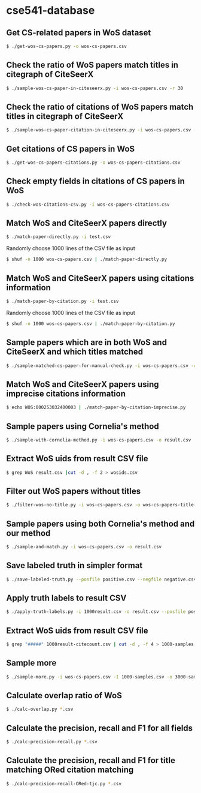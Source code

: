 # cse541-database

## Get CS-related papers in WoS dataset

```sh
$ ./get-wos-cs-papers.py -o wos-cs-papers.csv
```

## Check the ratio of WoS papers match titles in citegraph of CiteSeerX

```sh
$ ./sample-wos-cs-paper-in-citeseerx.py -i wos-cs-papers.csv -r 30
```

## Check the ratio of citations of WoS papers match titles in citegraph of CiteSeerX

```sh
$ ./sample-wos-cs-paper-citation-in-citeseerx.py -i wos-cs-papers.csv -r 30
```

## Get citations of CS papers in WoS

```sh
$ ./get-wos-cs-papers-citations.py -o wos-cs-papers-citations.csv
```

## Check empty fields in citations of CS papers in WoS

```sh
$ ./check-wos-citations-csv.py -i wos-cs-papers-citations.csv
```

## Match WoS and CiteSeerX papers directly

```sh
$ ./match-paper-directly.py -i test.csv
```

Randomly choose 1000 lines of the CSV file as input

```sh
$ shuf -n 1000 wos-cs-papers.csv | ./match-paper-directly.py
```

## Match WoS and CiteSeerX papers using citations information

```sh
$ ./match-paper-by-citation.py -i test.csv
```

Randomly choose 1000 lines of the CSV file as input

```sh
$ shuf -n 1000 wos-cs-papers.csv | ./match-paper-by-citation.py
```

## Sample papers which are in both WoS and CiteSeerX and which titles matched

```sh
$ ./sample-matched-cs-paper-for-manual-check.py -i wos-cs-papers.csv -o result.csv
```

## Match WoS and CiteSeerX papers using imprecise citations information

```sh
$ echo WOS:000253032400003 | ./match-paper-by-citation-imprecise.py
```

## Sample papers using Cornelia's method

```sh
$ ./sample-with-cornelia-method.py -i wos-cs-papers.csv -o result.csv
```

## Extract WoS uids from result CSV file

```sh
$ grep WoS result.csv |cut -d , -f 2 > wosids.csv
```

## Filter out WoS papers without titles

```sh
$ ./filter-wos-no-title.py -i wos-cs-papers.csv -o wos-cs-papers-title-not-null.csv
```

## Sample papers using both Cornelia's method and our method

```sh
$ ./sample-and-match.py -i wos-cs-papers.csv -o result.csv
```

## Save labeled truth in simpler format

```sh
$ ./save-labeled-truth.py --posfile positive.csv --negfile negative.csv *.csv
```

## Apply truth labels to result CSV

```sh
$ ./apply-truth-labels.py -i 1000result.csv -o result.csv --posfile positive.csv --negfile negative.csv
```

## Extract WoS uids from result CSV file

```sh
$ grep "#####" 1000result-citecount.csv | cut -d , -f 4 > 1000-samples.csv
```

## Sample more

```sh
$ ./sample-more.py -i wos-cs-papers.csv -I 1000-samples.csv -o 3000-samples.csv -n 3000
```

## Calculate overlap ratio of WoS

```sh
$ ./calc-overlap.py *.csv
```

## Calculate the precision, recall and F1 for all fields

```sh
$ ./calc-precision-recall.py *.csv
```

## Calculate the precision, recall and F1 for title matching ORed citation matching

```sh
$ ./calc-precision-recall-ORed-tjc.py *.csv
```
